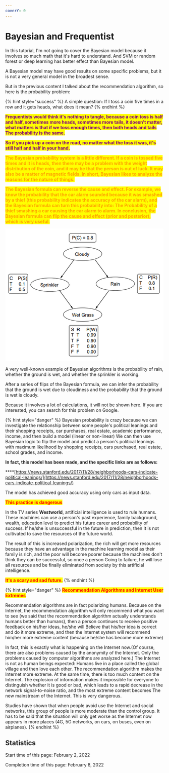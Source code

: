 ```yaml
---
coverY: 0
---
```


# Bayesian and Frequentist

In this tutorial, I'm not going to cover the Bayesian model because it involves so much math that it's hard to understand. And SVM or random forest or deep learning has better effect than Bayesian model.

A Bayesian model may have good results on some specific problems, but it is not a very general model in the broadest sense.

But in the previous content I talked about the recommendation algorithm, so here is the probability problem:

{% hint style="success" %}
A simple question: If I toss a coin five times in a row and it gets heads, what does it mean?
{% endhint %}

<mark style="color:purple;">**Frequentists would think it's nothing to tangle, because a coin toss is half and half, sometimes more heads, sometimes more tails, it doesn't matter, what matters is that if we toss enough times, then both heads and tails The probability is the same.**</mark>

<mark style="color:purple;">**So if you pick up a coin on the road, no matter what the toss it was, it's still half and half in your hand.**</mark>

<mark style="color:orange;">**The Bayesian probability system is a little different. If a coin is tossed five times and it is heads, then there may be a problem with the weight distribution of the coin, and it may be that the person is out of luck. It may also be a matter of magnetic fields. In short, Bayesian likes to analyze the reasons for the nature of things.**</mark>

<mark style="color:orange;">**The Bayesian formula can reverse the cause and effect. For example, we know the probability that the car alarm sounded because it was smashed by a thief (this probability indicates the accuracy of the car alarm), and the Bayesian formula can turn this probability into: The Probability of a thief smashing a car causing the car alarm to alarm. In conclusion, the Bayesian formula can flip the cause and effect (prior and posterior), which is very useful.**</mark>

![A very classic Bayesian problem](<../.gitbook/assets/image (21) (1).png>)

A very well-known example of Bayesian algorithms is the probability of rain, whether the ground is wet, and whether the sprinkler is working.

After a series of flips of the Bayesian formula, we can infer the probability that the ground is wet due to cloudiness and the probability that the ground is wet is cloudy.

Because it involves a lot of calculations, it will not be shown here. If you are interested, you can search for this problem on Google.

{% hint style="danger" %}
Bayesian probability is crazy because we can investigate the relationship between some people's political leanings and their shopping receipts, car purchases, real estate, academic performance, income, and then build a model (linear or non-linear) We can then use Bayesian logic to flip the model and predict a person's political leanings with maximum likelihood by shopping receipts, cars purchased, real estate, school grades, and income.

**In fact, this model has been made, and the specific links are as follows:**

****[https://news.stanford.edu/2017/11/28/neighborhoods-cars-indicate-political-leanings/](https://news.stanford.edu/2017/11/28/neighborhoods-cars-indicate-political-leanings/)

The model has achieved good accuracy using only cars as input data.

<mark style="color:red;">**This practice is dangerous**</mark>

In the TV series **Westworld**, artificial intelligence is used to rule humans. These machines can use a person's past experience, family background, wealth, education level to predict his future career and probability of success. If he/she is unsuccessful in the future in prediction, then It is not cultivated to save the resources of the future world.

The result of this is increased polarization, the rich will get more resources because they have an advantage in the machine learning model as their family is rich, and the poor will become poorer because the machines don't think they can be successful, so once a person Going to failure, he will lose all resources and be finally eliminated from society by this artificial intelligence.

<mark style="color:red;">**It's a scary and sad future.**</mark>
{% endhint %}

{% hint style="danger" %}
<mark style="color:red;">**Recommendation Algorithms and Internet User Extremes**</mark>

Recommendation algorithms are in fact polarizing humans. Because on the Internet, the recommendation algorithm will only recommend what you want to see (we said that the recommendation algorithm actually understands humans better than humans), then a person continues to receive positive feedback on his/her ideas, he/she will Believe that his/her idea is correct and do it more extreme, and then the Internet system will recommend him/her more extreme content (because he/she has become more extreme)

In fact, this is exactly what is happening on the Internet now.(Of course, there are also problems caused by the anonymity of the Internet. Only the problems caused by computer algorithms are analyzed here.) The Internet is not as human beings expected: Humans live in a place called the global village and then love each other. The recommendation algorithm makes the Internet more extreme. At the same time, there is too much content on the Internet. The explosion of information makes it impossible for everyone to distinguish whether it is good or bad, which leads to a rapid decrease in the network signal-to-noise ratio, and the most extreme content becomes The new mainstream of the Internet. This is very dangerous.

Studies have shown that when people avoid use the Internet and social networks, this group of people is more moderate than the control group. It has to be said that the situation will only get worse as the Internet now appears in more places (4G, 5G networks, on cars, on buses, even on airplanes).
{% endhint %}

## Statistics

Start time of this page: February 2, 2022

Completion time of this page: February 8, 2022
